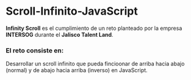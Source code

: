 # Scroll-Infinito-JavaScript

**Infinity Scroll** es el cumplimiento de un reto planteado por la empresa **INTERSOG** durante el **Jalisco Talent Land**.

### El reto consiste en:

Desarrollar un scroll infinito que pueda fincioonar de arriba hacia abajo (normal) y de abajo hacia arriba (inverso) en JavaScript.